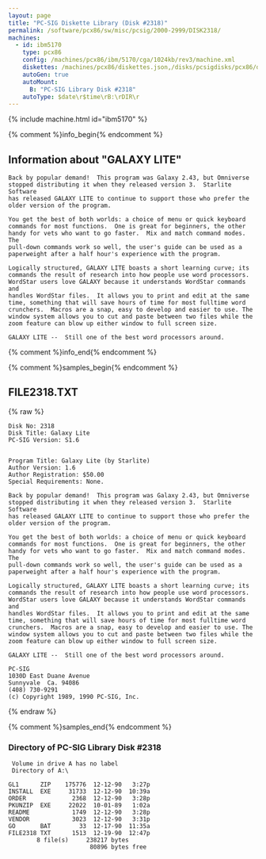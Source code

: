 ```yaml
---
layout: page
title: "PC-SIG Diskette Library (Disk #2318)"
permalink: /software/pcx86/sw/misc/pcsig/2000-2999/DISK2318/
machines:
  - id: ibm5170
    type: pcx86
    config: /machines/pcx86/ibm/5170/cga/1024kb/rev3/machine.xml
    diskettes: /machines/pcx86/diskettes.json,/disks/pcsigdisks/pcx86/diskettes.json
    autoGen: true
    autoMount:
      B: "PC-SIG Library Disk #2318"
    autoType: $date\r$time\rB:\rDIR\r
---
```


{% include machine.html id="ibm5170" %}

{% comment %}info_begin{% endcomment %}

## Information about "GALAXY LITE"

    Back by popular demand!  This program was Galaxy 2.43, but Omniverse
    stopped distributing it when they released version 3.  Starlite Software
    has released GALAXY LITE to continue to support those who prefer the
    older version of the program.
    
    You get the best of both worlds: a choice of menu or quick keyboard
    commands for most functions.  One is great for beginners, the other
    handy for vets who want to go faster.  Mix and match command modes.  The
    pull-down commands work so well, the user's guide can be used as a
    paperweight after a half hour's experience with the program.
    
    Logically structured, GALAXY LITE boasts a short learning curve; its
    commands the result of research into how people use word processors.
    WordStar users love GALAXY because it understands WordStar commands and
    handles WordStar files.  It allows you to print and edit at the same
    time, something that will save hours of time for most fulltime word
    crunchers.  Macros are a snap, easy to develop and easier to use. The
    window system allows you to cut and paste between two files while the
    zoom feature can blow up either window to full screen size.
    
    GALAXY LITE --  Still one of the best word processors around.
{% comment %}info_end{% endcomment %}

{% comment %}samples_begin{% endcomment %}

## FILE2318.TXT

{% raw %}
```
Disk No: 2318
Disk Title: Galaxy Lite
PC-SIG Version: S1.6


Program Title: Galaxy Lite (by Starlite)
Author Version: 1.6
Author Registration: $50.00
Special Requirements: None.

Back by popular demand!  This program was Galaxy 2.43, but Omniverse
stopped distributing it when they released version 3.  Starlite Software
has released GALAXY LITE to continue to support those who prefer the
older version of the program.

You get the best of both worlds: a choice of menu or quick keyboard
commands for most functions.  One is great for beginners, the other
handy for vets who want to go faster.  Mix and match command modes.  The
pull-down commands work so well, the user's guide can be used as a
paperweight after a half hour's experience with the program.

Logically structured, GALAXY LITE boasts a short learning curve; its
commands the result of research into how people use word processors.
WordStar users love GALAXY because it understands WordStar commands and
handles WordStar files.  It allows you to print and edit at the same
time, something that will save hours of time for most fulltime word
crunchers.  Macros are a snap, easy to develop and easier to use. The
window system allows you to cut and paste between two files while the
zoom feature can blow up either window to full screen size.

GALAXY LITE --  Still one of the best word processors around.

PC-SIG
1030D East Duane Avenue
Sunnyvale  Ca. 94086
(408) 730-9291
(c) Copyright 1989, 1990 PC-SIG, Inc.
```
{% endraw %}

{% comment %}samples_end{% endcomment %}

### Directory of PC-SIG Library Disk #2318

     Volume in drive A has no label
     Directory of A:\

    GL1      ZIP    175776  12-12-90   3:27p
    INSTALL  EXE     31733  12-12-90  10:39a
    ORDER             2368  12-12-90   3:28p
    PKUNZIP  EXE     22022  10-01-89   1:02a
    README            1749  12-12-90   3:28p
    VENDOR            3023  12-12-90   3:31p
    GO       BAT        33  12-17-90  11:35a
    FILE2318 TXT      1513  12-19-90  12:47p
            8 file(s)     238217 bytes
                           80896 bytes free
